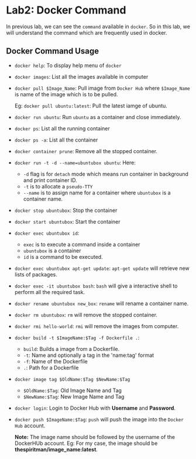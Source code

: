 # <b>Lab2: Docker Command</b>
In previous lab, we can see the `command` available in `docker`.
So in this lab, we will understand the command which are frequently used in docker.

## Docker Command Usage
- `docker help`: To display help menu of `docker`
- `docker images`: List all the images available in computer
- `docker pull $Image_Name`: Pull image from `Docker Hub` where `$Image_Name` is name of the image which is to be pulled.

    Eg: `docker pull ubuntu:latest`: Pull the latest iamge of ubuntu.

- `docker run ubuntu`: Run `ubuntu` as a container and close immediately.
- `docker ps`: List all the running container
- `docker ps -a`: List all the container
- `docker container prune`: Remove all the stopped container.
- `docker run -t -d --name=ubuntubox ubuntu`: Here:
    - `-d` flag is for `detach` mode which means run container in background and print container ID.
    - `-t` is to allocate a `pseudo-TTY`
    - `--name` is to assign name for a container where `ubuntubox` is a container name.
- `docker stop ubuntubox`: Stop the container
- `docker start ubuntubox`: Start the container
- `docker exec ubuntubox id`: 
    - `exec` is to execute a command inside a container
    - `ubuntubox` is a container 
    - `id` is a command to be executed.
- `docker exec ubuntubox apt-get update`: `apt-get update` will retrieve new lists of packages.
- `docker exec -it ubuntubox bash`: `bash` will give a interactive shell to perform all the required task.
- `docker rename ubuntubox new_box`: `rename` will rename a container name.
- `docker rm ubuntubox`: `rm` will remove the stopped container.
- `docker rmi hello-world`: `rmi` will remove the images from computer.
- `docker build -t $ImageName:$Tag -f Dockerfile .`: 
    - `build`: Builds a image from a Dockerfile.
    - `-t`: Name and optionally a tag in the 'name:tag' format
    - `-f`: Name of the Dockerfile
    - `.`: Path for a Dockerfile
- `docker image tag $OldName:$Tag $NewName:$Tag`
    - `$OldName:$Tag`: Old Image Name and Tag 
    - `$NewName:$Tag`: New Image Name and Tag
- `docker login`: Login to Docker Hub with <b>Username</b> and <b>Password</b>.
- `docker push $ImageName:$Tag`: `push` will push the image into the `Docker Hub` account.
    
    <b>Note:</b> The image name should be followed by the username of the DockerHUb account. Eg:
        For my case, the image should be <b>thespiritman/image_name:latest</b>.